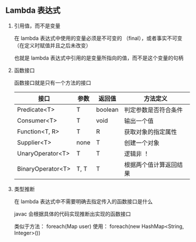 ## Lambda 表达式

1. 引用值，而不是变量

   在 lambda 表达式中使用的变量必须是不可变的 （final），或者事实不可变（在定义时赋值并且之后未改变）

   也就是 lambda 表达式中引用的是变量所指向的值，而不是这个变量的句柄

2. 函数接口

   函数接口就是只有一个方法的接口

   | 接口               | 参数 | 返回值  | 方法定义               |
   | ------------------ | ---- | ------- | ---------------------- |
   | Predicate\<T>      | T    | boolean | 判定参数是否符合条件   |
   | Consumer\<T>       | T    | void    | 输出一个值             |
   | Function<T, R>     | T    | R       | 获取对象的指定属性     |
   | Supplier\<T>       | none | T       | 创建一个对象           |
   | UnaryOperator\<T>  | T    | T       | 逻辑非 ！              |
   | BinaryOperator\<T> | T, T | T       | 根据两个值计算返回结果 |

3. 类型推断

   在 lambda 表达式中不需要明确去指定传入的函数接口是什么

   javac 会根据具体的代码实现推断出实现的函数接口

   类似于方法： foreach(Map user)  使用： foreach(new HashMap<String, Integer>())
